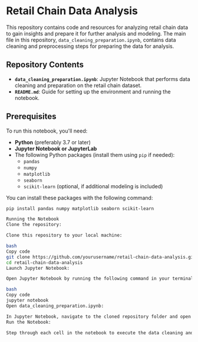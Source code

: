 # Retail Chain Data Analysis

This repository contains code and resources for analyzing retail chain data to gain insights and prepare it for further analysis and modeling. The main file in this repository, `data_cleaning_preparation.ipynb`, contains data cleaning and preprocessing steps for preparing the data for analysis.

## Repository Contents

- **`data_cleaning_preparation.ipynb`**: Jupyter Notebook that performs data cleaning and preparation on the retail chain dataset.
- **`README.md`**: Guide for setting up the environment and running the notebook.

## Prerequisites

To run this notebook, you'll need:

- **Python** (preferably 3.7 or later)
- **Jupyter Notebook or JupyterLab**
- The following Python packages (install them using `pip` if needed):
  - `pandas`
  - `numpy`
  - `matplotlib`
  - `seaborn`
  - `scikit-learn` (optional, if additional modeling is included)

You can install these packages with the following command:

```bash
pip install pandas numpy matplotlib seaborn scikit-learn

Running the Notebook
Clone the repository:

Clone this repository to your local machine:

bash
Copy code
git clone https://github.com/yourusername/retail-chain-data-analysis.git
cd retail-chain-data-analysis
Launch Jupyter Notebook:

Open Jupyter Notebook by running the following command in your terminal:

bash
Copy code
jupyter notebook
Open data_cleaning_preparation.ipynb:

In Jupyter Notebook, navigate to the cloned repository folder and open the data_cleaning_preparation.ipynb file.
Run the Notebook:

Step through each cell in the notebook to execute the data cleaning and preparation steps. Each section is documented to guide you through the process.
